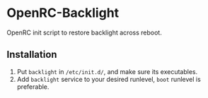 # OpenRC-Backlight

OpenRC init script to restore backlight across reboot.

## Installation

1. Put `backlight` in `/etc/init.d/`, and make sure its executables.
2. Add `backlight` service to your desired runlevel, `boot` runlevel is preferable.
